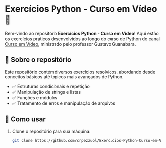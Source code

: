 # Exercícios Python - Curso em Vídeo 🐍

Bem-vindo ao repositório **Exercícios Python - Curso em Vídeo**! Aqui estão os exercícios práticos desenvolvidos ao longo do curso de Python do canal [Curso em Vídeo](https://www.cursoemvideo.com/), ministrado pelo professor Gustavo Guanabara.

## 📌 Sobre o repositório
Este repositório contém diversos exercícios resolvidos, abordando desde conceitos básicos até tópicos mais avançados de Python.

- ✅ Estruturas condicionais e repetição  
- ✅ Manipulação de strings e listas  
- ✅ Funções e módulos  
- ✅ Tratamento de erros e manipulação de arquivos  

## 🚀 Como usar
1. Clone o repositório para sua máquina:
   ```bash
   git clone https://github.com/crpezzuol/Exercicios-Python-Curso-em-Video.git
